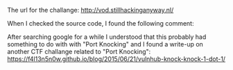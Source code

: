 The url for the challange: http://vod.stillhackinganyway.nl/

When I checked the source code, I found the following comment:

<!-- *Knock Knock* 88 156 983 1287 8743 5622 9123 -->

After searching google for a while I understood that this probably had something to do with with "Port Knocking" and I found a write-up on another CTF challange related to "Port Knocking": https://f4l13n5n0w.github.io/blog/2015/06/21/vulnhub-knock-knock-1-dot-1/


